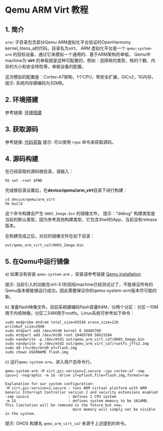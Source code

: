 # Qemu ARM Virt 教程

## 1. 简介
`arm/` 子目录包含部分Qemu ARM虚拟化平台验证的OpenHarmony kernel\_liteos\_a的代码，目录名为*virt*。
ARM 虚拟化平台是一个 `qemu-system-arm` 的目标设备，通过它来模拟一个通用的、基于ARM架构的单板。
Qemu中machine为 **virt** 的单板就是这种可配置的，例如：选择核的类型、核的个数、内存的大小和安全特性等，单板设备的配置。

这次模拟的配置是：Cortex-A7架构，1个CPU，带安全扩展，GICv2，1G内存。
提示: 系统内存硬编码为32MB。

## 2. 环境搭建

参考链接: [环境搭建](https://gitee.com/openharmony/docs/blob/master/quick-start/%E6%90%AD%E5%BB%BA%E7%8E%AF%E5%A2%83.md)

## 3. 获取源码

参考链接: [代码获取](https://gitee.com/openharmony/docs/blob/master/get-code/%E6%BA%90%E7%A0%81%E8%8E%B7%E5%8F%96.md)
提示: 可以使用 `repo` 命令来获取源码。

## 4. 源码构建

在已经获取的源码根目录，请输入：

```
hb set -root $PWD
```

完成根目录设置后，在**device/qemu/arm_virt**目录下进行构建：

```
cd device/qemu/arm_virt
hb build
```

这个命令构建会产生 `OHOS_Image.bin` 的镜像文件。
提示："debug" 构建类型是当前的默认类型，因为参考其他构建类型，它包含Shell的App，当前没有release版本。

在构建完成之后，对应的镜像文件在如下目录：
```
out/qemu_arm_virt_ca7/OHOS_Image.bin
```
## 5. 在Qemu中运行镜像

a) 如果没有安装 `qemu-system-arm` ，安装请参考链接 [Qemu installation](https://www.qemu.org/download/)

提示: 当前引入的功能在virt-5.1的目标machine已经测试过了，不能保证所有的Qemu版本都能够运行成功，因此需要保证你的qemu-system-arm版本尽可能的新。

b) 准备flash映像文件。目前系统硬编码flash容量64M，分两个分区：分区一10M用于内核映像，分区二54M用于rootfs。Linux系统可参考如下命令：
```
sudo modprobe mtdram total_size=65536 erase_size=128 writebuf_size=2048
sudo mtdpart add /dev/mtd0 kernel 0 10485760
sudo mtdpart add /dev/mtd0 root 10485760 56623104
sudo nandwrite -p /dev/mtd1 out/qemu_arm_virt_ca7/OHOS_Image.bin
sudo nandwrite -p /dev/mtd2 out/qemu_arm_virt_ca7/rootfs_jffs2.img
sudo dd if=/dev/mtd0 of=flash.img
sudo chown USERNAME flash.img
```
c) 运行`qemu-system-arm`，进入用户态命令行。

```
qemu-system-arm -M virt,gic-version=2,secure -cpu cortex-a7 -smp cpus=1 -nographic -m 1G -drive if=pflash,file=flash.img,format=raw
```

```
Explanation for our system configuration:
-M virt,gic-version=2,secure : runs ARM virtual platform with ARM Generic Interrupt Controller version 2 and security extensions enabled
-smp cpus=1                  : defines 1 CPU system
-m 1G                        : defines system memory to be 1024MB. This limitation will be removed in the future but now,
                               more memory will simply not be visible in the system.
```

提示: OHOS 构建名 `qemu_arm_virt_ca7` 来源于上述提到的命令。

